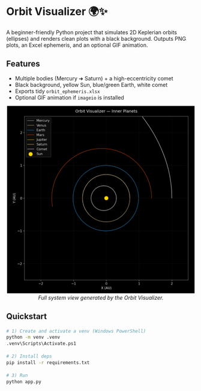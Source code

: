 # Orbit Visualizer 🌍✨

A beginner-friendly Python project that simulates 2D Keplerian orbits (ellipses) and renders clean plots with a black background. Outputs PNG plots, an Excel ephemeris, and an optional GIF animation.

## Features
- Multiple bodies (Mercury ➜ Saturn) + a high-eccentricity comet
- Black background, yellow Sun, blue/green Earth, white comet
- Exports tidy `orbit_ephemeris.xlsx`
- Optional GIF animation if `imageio` is installed

<p align="center">
  <img src="orbit_inner_view.png" width="500" alt="Orbit Visualizer Full View">
  <br>
  <em>Full system view generated by the Orbit Visualizer.</em>
</p>


## Quickstart
```bash
# 1) Create and activate a venv (Windows PowerShell)
python -m venv .venv
.venv\Scripts\Activate.ps1

# 2) Install deps
pip install -r requirements.txt

# 3) Run
python app.py
